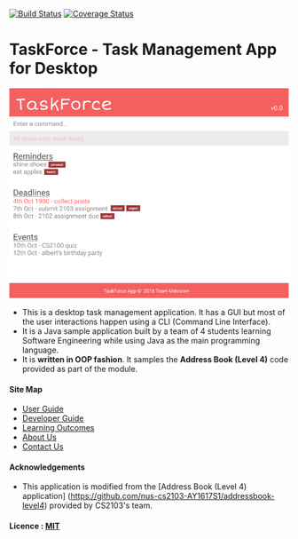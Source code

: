 [![Build Status](https://travis-ci.org/CS2103AUG2016-F10-C2/main.svg?branch=master)](https://travis-ci.org/CS2103AUG2016-F10-C2/main)
[![Coverage Status](https://coveralls.io/repos/github/se-edu/addressbook-level4/badge.svg?branch=master)](https://coveralls.io/github/se-edu/addressbook-level4?branch=master)

# TaskForce - Task Management App for Desktop

<img src="docs/images/taskforce_gui_0.0.png" width="600"><br>

* This is a desktop task management application. It has a GUI but most of the user interactions happen using 
  a CLI (Command Line Interface).
* It is a Java sample application built by a team of 4 students learning Software Engineering while using Java as 
  the main programming language. 
* It is **written in OOP fashion**. It samples the **Address Book (Level 4)** code provided as part of the module.


  
#### Site Map
* [User Guide](docs/UserGuide.md) 
* [Developer Guide](docs/DeveloperGuide.md) 
* [Learning Outcomes](docs/LearningOutcomes.md) 
* [About Us](docs/AboutUs.md)
* [Contact Us](docs/ContactUs.md)


#### Acknowledgements

* This application is modified from the [Address Book (Level 4) application]
  (https://github.com/nus-cs2103-AY1617S1/addressbook-level4) provided by CS2103's team.


#### Licence : [MIT](LICENSE)
